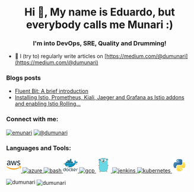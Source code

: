 <h1 align="center">Hi 👋, My name is Eduardo, but everybody calls me Munari :)</h1>
<h3 align="center">I'm into DevOps, SRE, Quality and Drumming!</h3>

- 📝 I (try to) regularly write articles on [https://medium.com/@dumunari](https://medium.com/@dumunari)

### Blogs posts
<!-- BLOG-POST-LIST:START -->
- [Fluent Bit: A brief introduction](https://medium.com/@dumunari/fluent-bit-a-brief-introduction-3a9044312fe3?source=rss-2c0a14d4779b------2)
- [Installing Istio, Prometheus, Kiali, Jaeger and Grafana as Istio addons and enabling Istio Rolling…](https://medium.com/@dumunari/installing-istio-prometheus-kiali-jaeger-and-grafana-as-istio-addons-and-enabling-istio-rolling-384e4dbaacd?source=rss-2c0a14d4779b------2)
<!-- BLOG-POST-LIST:END -->

<h3 align="left">Connect with me:</h3>
<p align="left">
<a href="https://linkedin.com/in/emunari" target="blank"><img align="center" src="https://raw.githubusercontent.com/rahuldkjain/github-profile-readme-generator/master/src/images/icons/Social/linked-in-alt.svg" alt="emunari" height="30" width="40" /></a>
<a href="https://medium.com/@dumunari" target="blank"><img align="center" src="https://raw.githubusercontent.com/rahuldkjain/github-profile-readme-generator/master/src/images/icons/Social/medium.svg" alt="@dumunari" height="30" width="40" /></a>
</p>

<h3 align="left">Languages and Tools:</h3>
<p align="left"> <a href="https://aws.amazon.com" target="_blank" rel="noreferrer"> <img src="https://raw.githubusercontent.com/devicons/devicon/master/icons/amazonwebservices/amazonwebservices-original-wordmark.svg" alt="aws" width="40" height="40"/> </a> <a href="https://azure.microsoft.com/en-in/" target="_blank" rel="noreferrer"> <img src="https://www.vectorlogo.zone/logos/microsoft_azure/microsoft_azure-icon.svg" alt="azure" width="40" height="40"/> </a> <a href="https://www.gnu.org/software/bash/" target="_blank" rel="noreferrer"> <img src="https://www.vectorlogo.zone/logos/gnu_bash/gnu_bash-icon.svg" alt="bash" width="40" height="40"/> </a> <a href="https://www.docker.com/" target="_blank" rel="noreferrer"> <img src="https://raw.githubusercontent.com/devicons/devicon/master/icons/docker/docker-original-wordmark.svg" alt="docker" width="40" height="40"/> </a> <a href="https://cloud.google.com" target="_blank" rel="noreferrer"> <img src="https://www.vectorlogo.zone/logos/google_cloud/google_cloud-icon.svg" alt="gcp" width="40" height="40"/> </a> <a href="https://golang.org" target="_blank" rel="noreferrer"> <img src="https://raw.githubusercontent.com/devicons/devicon/master/icons/go/go-original.svg" alt="go" width="40" height="40"/> </a> <a href="https://www.jenkins.io" target="_blank" rel="noreferrer"> <img src="https://www.vectorlogo.zone/logos/jenkins/jenkins-icon.svg" alt="jenkins" width="40" height="40"/> </a> <a href="https://kubernetes.io" target="_blank" rel="noreferrer"> <img src="https://www.vectorlogo.zone/logos/kubernetes/kubernetes-icon.svg" alt="kubernetes" width="40" height="40"/> </a> <a href="https://www.python.org" target="_blank" rel="noreferrer"> <img src="https://raw.githubusercontent.com/devicons/devicon/master/icons/python/python-original.svg" alt="python" width="40" height="40"/> </a> </p>

<p><img align="left" src="https://github-readme-stats.vercel.app/api/top-langs?username=dumunari&show_icons=true&theme=dark&locale=en&layout=compact" alt="dumunari" /></p>

<p>&nbsp;<img align="center" src="https://github-readme-stats.vercel.app/api?username=dumunari&show_icons=true&theme=dark&locale=en" alt="dumunari" /></p>
